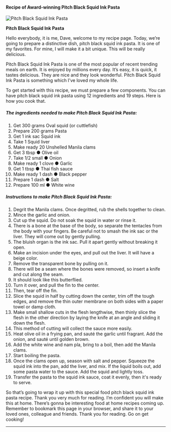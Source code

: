             

#### Recipe of Award-winning Pitch Black Squid Ink Pasta

![Pitch Black Squid Ink Pasta](https://img-global.cpcdn.com/recipes/6676751536095232/751x532cq70/pitch-black-squid-ink-pasta-recipe-main-photo.jpg)

**Pitch Black Squid Ink Pasta**

Hello everybody, it is me, Dave, welcome to my recipe page. Today, we’re going to prepare a distinctive dish, pitch black squid ink pasta. It is one of my favorites. For mine, I will make it a bit unique. This will be really delicious.

Pitch Black Squid Ink Pasta is one of the most popular of recent trending meals on earth. It is enjoyed by millions every day. It’s easy, it is quick, it tastes delicious. They are nice and they look wonderful. Pitch Black Squid Ink Pasta is something which I’ve loved my whole life.

To get started with this recipe, we must prepare a few components. You can have pitch black squid ink pasta using 12 ingredients and 19 steps. Here is how you cook that.

##### The ingredients needed to make Pitch Black Squid Ink Pasta:

1.  Get 300 grams Oval squid (or cuttlefish)
2.  Prepare 200 grams Pasta
3.  Get 1 ink sac Squid ink
4.  Take 1 Squid liver
5.  Make ready 20 Unshelled Manila clams
6.  Get 3 tbsp ● Olive oil
7.  Take 1/2 small ● Onion
8.  Make ready 1 clove ● Garlic
9.  Get 1 tbsp ● Thai fish sauce
10.  Make ready 1 dash ● Black pepper
11.  Prepare 1 dash ● Salt
12.  Prepare 100 ml ● White wine

##### Instructions to make Pitch Black Squid Ink Pasta:

1.  Degrit the Manila clams. Once degritted, rub the shells together to clean.
2.  Mince the garlic and onion.
3.  Cut up the squid. Do not soak the squid in water or rinse it.
4.  There is a bone at the base of the body, so separate the tentacles from the body with your fingers. Be careful not to smash the ink sac or the liver. They will come out by gently pulling.
5.  The bluish organ is the ink sac. Pull it apart gently without breaking it open.
6.  Make an incision under the eyes, and pull out the liver. It will have a beige color.
7.  Remove the transparent bone by pulling on it.
8.  There will be a seam where the bones were removed, so insert a knife and cut along the seam.
9.  It should look like this butterflied.
10.  Turn it over, and pull the fin to the center.
11.  Then, tear off the fin.
12.  Slice the squid in half by cutting down the center, trim off the tough edges, and remove the thin outer membrane on both sides with a paper towel or damp cloth.
13.  Make small shallow cuts in the flesh lengthwise, then thinly slice the flesh in the other direction by laying the knife at an angle and sliding it down the flesh.
14.  This method of cutting will collect the sauce more easily.
15.  Heat olive oil in a frying pan, and sauté the garlic until fragrant. Add the onion, and sauté until golden brown.
16.  Add the white wine and nam pla, bring to a boil, then add the Manila clams.
17.  Start boiling the pasta.
18.  Once the clams open up, season with salt and pepper. Squeeze the squid ink into the pan, add the liver, and mix. If the liquid boils out, add some pasta water to the sauce. Add the squid and lightly toss.
19.  Transfer the pasta to the squid ink sauce, coat it evenly, then it's ready to serve.

So that’s going to wrap it up with this special food pitch black squid ink pasta recipe. Thank you very much for reading. I’m confident you will make this at home. There’s gonna be interesting food at home recipes coming up. Remember to bookmark this page in your browser, and share it to your loved ones, colleague and friends. Thank you for reading. Go on get cooking!

* * *